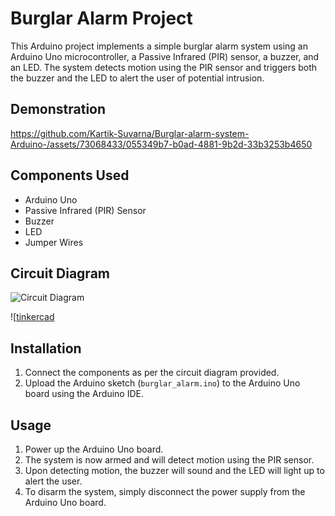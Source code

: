 # Burglar Alarm Project

This Arduino project implements a simple burglar alarm system using an Arduino Uno microcontroller, a Passive Infrared (PIR) sensor, a buzzer, and an LED. The system detects motion using the PIR sensor and triggers both the buzzer and the LED to alert the user of potential intrusion.

## Demonstration
https://github.com/Kartik-Suvarna/Burglar-alarm-system-Arduino-/assets/73068433/055349b7-b0ad-4881-9b2d-33b3253b4650

## Components Used

- Arduino Uno
- Passive Infrared (PIR) Sensor
- Buzzer
- LED
- Jumper Wires

## Circuit Diagram

![Circuit Diagram](https://github.com/Kartik-Suvarna/Burglar-alarm-system-Arduino-/assets/73068433/cbadbbfb-8530-4685-95f1-2dc66ae06b74)

![[tinkercad](https://github.com/Kartik-Suvarna/Burglar-alarm-system-Arduino-/assets/73068433/ca142d9b-714f-41cf-bf5d-1bbf833c6e7e)

## Installation

1. Connect the components as per the circuit diagram provided.
2. Upload the Arduino sketch (`burglar_alarm.ino`) to the Arduino Uno board using the Arduino IDE.

## Usage

1. Power up the Arduino Uno board.
2. The system is now armed and will detect motion using the PIR sensor.
3. Upon detecting motion, the buzzer will sound and the LED will light up to alert the user.
4. To disarm the system, simply disconnect the power supply from the Arduino Uno board.
